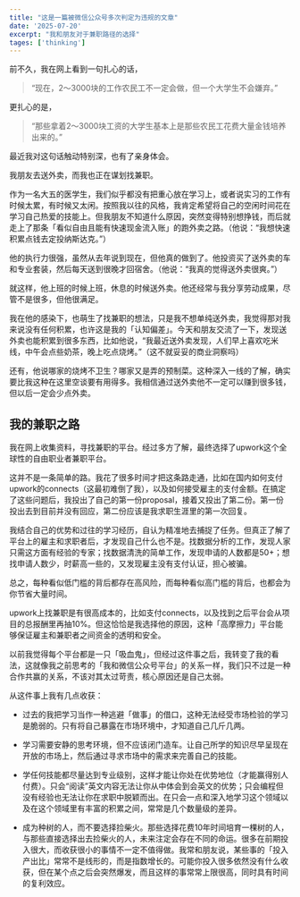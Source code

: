 ```yaml
---
title: "这是一篇被微信公众号多次判定为违规的文章"
date: '2025-07-20'
excerpt: "我和朋友对于兼职路径的选择"
tages: ['thinking']
---
```


前不久，我在网上看到一句扎心的话，
> “现在，2～3000块的工作农民工不一定会做，但一个大学生不会嫌弃。”

更扎心的是，
> “那些拿着2～3000块工资的大学生基本上是那些农民工花费大量金钱培养出来的。”

最近我对这句话触动特别深，也有了亲身体会。

我朋友去送外卖，而我也正在谋划找兼职。

作为一名大五的医学生，我们似乎都没有把重心放在学习上，或者说实习的工作有时候太累，有时候又太闲。按照我以往的风格，我肯定希望将自己的空闲时间花在学习自己热爱的技能上。但我朋友不知道什么原因，突然变得特别想挣钱，而后就走上了那条「看似自由且能有快速现金流入账」的跑外卖之路。（他说：“我想快速积累点钱去定投纳斯达克。”）

他的执行力很强，虽然从去年说到现在，但他真的做到了。他投资买了送外卖的车和专业套装，然后每天送到很晚才回宿舍。（他说：“我真的觉得送外卖很爽。”）

就这样，他上班的时候上班，休息的时候送外卖。他还经常与我分享劳动成果，尽管不是很多，但他很满足。

我在他的感染下，也萌生了找兼职的想法，只是我不想单纯送外卖，我觉得那对我来说没有任何积累，也许这是我的「认知偏差」。今天和朋友交流了一下，发现送外卖也能积累到很多东西，比如他说，“我最近送外卖发现，人们早上喜欢吃米线，中午会点些奶茶，晚上吃点烧烤。”（这不就妥妥的商业洞察吗）

还有，他说哪家的烧烤不卫生？哪家又是弄的预制菜。这种深入一线的了解，确实要比我这种在这里空谈要有用得多。我相信通过送外卖他不一定可以赚到很多钱，但以后一定会少点外卖。

## 我的兼职之路

我在网上收集资料，寻找兼职的平台。经过多方了解，最终选择了upwork这个全球性的自由职业者兼职平台。

这并不是一条简单的路。我花了很多时间才把这条路走通，比如在国内如何支付upwork的connects（这最初难倒了我），以及如何接受雇主的支付金额。在搞定了这些问题后，我投出了自己的第一份proposal，接着又投出了第二份。第一份投出去到目前并没有回应，第二份应该是我求职生涯里的第一次回复。



我结合自己的优势和过往的学习经历，自认为精准地去捕捉了任务。但真正了解了平台上的雇主和求职者后，才发现自己什么也不是。找数据分析的工作，发现人家只需这方面有经验的专家；找数据清洗的简单工作，发现申请的人数都是50+；想找申请人数少，时薪高一些的，又发现雇主没有支付认证，担心被骗。

总之，每种看似低门槛的背后都存在高风险，而每种看似高门槛的背后，也都会为你节省大量时间。

upwork上找兼职是有很高成本的，比如支付connects，以及找到之后平台会从项目的总报酬里再抽10%。但这恰恰是我选择他的原因，这种「高摩擦力」平台能够保证雇主和兼职者之间资金的透明和安全。

以前我觉得每个平台都是一只「吸血鬼」，但经过这件事之后，我转变了我的看法，这就像我之前思考的「我和微信公众号平台」的关系一样，我们只不过是一种合作共赢的关系，不该对其太过苛责，核心原因还是自己太弱。

从这件事上我有几点收获：

* 过去的我把学习当作一种逃避「做事」的借口，这种无法经受市场检验的学习是脆弱的。只有将自己暴露在市场环境中，才知道自己几斤几两。

* 学习需要安静的思考环境，但不应该闭门造车。让自己所学的知识尽早呈现在开放的市场上，然后通过寻求市场中的需求来完善自己的技能。

* 学任何技能都尽量达到专业级别，这样才能让你处在优势地位（才能赢得别人付费）。只会“阅读”英文内容无法让你从中体会到会英文的优势；只会编程但没有经验也无法让你在求职中脱颖而出。在只会一点和深入地学习这个领域以及在这个领域里有丰富的积累之间，常常是几个数量级的差异。

* 成为种树的人，而不要选择捡柴火。那些选择花费10年时间培育一棵树的人，与那些直接选择出去捡柴火的人，未来注定会存在不同的命运。很多在前期投入很大，而收获很小的事情不一定不值得做。我常和朋友说，某些事的「投入产出比」常常不是线形的，而是指数增长的。可能你投入很多依然没有什么收获，但在某个点之后会突然爆发，而且这样的事常常上限很高，同时具有时间的复利效应。
